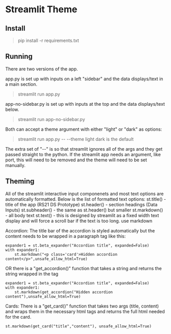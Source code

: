 # Streamlit Theme
## Install
> pip install -r requirements.txt

## Running
There are two versions of the app.

app.py is set up with inputs on a left "sidebar" and the data displays/text in a main section.
> streamlit run app.py

app-no-sidebar.py is set up with inputs at the top and the data displays/text below.
> streamlit run app-no-sidebar.py

Both can accept a theme argument with either "light" or "dark" as options:
> streamlit run app.py -- --theme light
dark is the default

The extra set of "--" is so that streamlit ignores all of the args and they get passed straight to the python.
If the streamlit app needs an argument, like port, this will need to be removed and the theme will need to be set manually.

## Theming
All of the streamlit interactive input componenets and most text options are automatically formatted. Below is the list of formatted text options:
st.title() - title of the app (RS21 DS Prototype)
st.header() - section headings (Data Inputs)
st.subheader() - the same as st.header() but smaller
st.markdown() - all body text
st.text() - this is designed by streamlit as a fixed width text display and will force a scroll bar if the text is too long. use markdown

Accordion:
The title bar of the accordion is styled automatically but the content needs to be wrapped in a paragraph tag like this:
```
expander1 = st.beta_expander("Accordion title", expanded=False)
with expander1:
    st.markdown("<p class='card'>Hidden accordion content</p>",unsafe_allow_html=True)
```
OR
there is a "get_accordion()" function that takes a string and returns the string wrapped in the tag
```
expander1 = st.beta_expander("Accordion title", expanded=False)
with expander1:
    st.markdown(get_accordion("Hidden accordion content"),unsafe_allow_html=True)
```

Cards:
There is a "get_card()" function that takes two args (title, content) and wraps them in the necessary html tags and returns the full html needed for the card.
```
st.markdown(get_card("title","content"), unsafe_allow_html=True)
```

